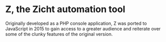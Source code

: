 # Z, the Zicht automation tool #

Originally developed as a PHP console application, Z was ported to JavaScript in 2015 to gain access to a greater
audience and reiterate over some of the clunky features of the original version.




